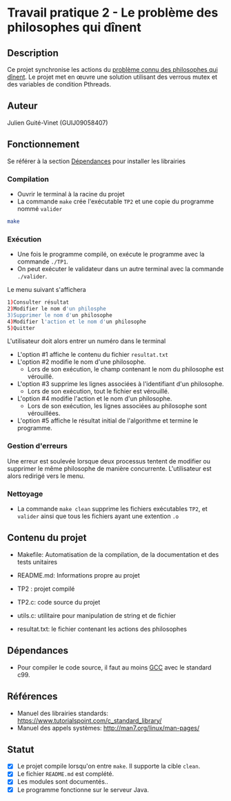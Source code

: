 # Travail pratique 2 - Le problème des philosophes qui dînent

## Description

Ce projet synchronise les actions du [problème connu des philosophes qui dînent](https://en.wikipedia.org/wiki/Dining_philosophers_problem).
Le projet met en œuvre une solution utilisant des
verrous mutex et des variables de condition Pthreads.

## Auteur

Julien Guité-Vinet (GUIJ09058407)


## Fonctionnement
Se référer à la section [Dépendances](#dépendances) pour installer les librairies

### Compilation
- Ouvrir le terminal à la racine du projet
- La commande `make` crée l'exécutable `TP2` et une copie du programme nommé `valider`

```sh
make 
```
### Exécution
- Une fois le programme compilé, on exécute le programme avec la commande `./TP1`.
- On peut exécuter le validateur dans un autre terminal avec la commande `./valider`.

Le menu suivant s'affichera
``` sh
1)Consulter résultat
2)Modifier le nom d'un philosphe
3)Supprimer le nom d'un philosophe
4)Modifier l'action et le nom d'un philosophe
5)Quitter
```
L'utilisateur doit alors entrer un numéro dans le terminal
- L'option #1 affiche le contenu du fichier `resultat.txt`
- L'option #2 modifie le nom d'une philosophe. 
    - Lors de son exécution, le champ contenant le nom du philosophe est vérouillé.
- L'option #3 supprime les lignes associées à l'identifiant d'un philosophe.
    - Lors de son exécution, tout le fichier est vérouillé.
- L'option #4 modifie l'action et le nom d'un philosophe.
    - Lors de son exécution, les lignes associées au philosophe sont vérouillées. 
- L'option #5 affiche le résultat initial de l'algorithme et termine le programme.

### Gestion d'erreurs
Une erreur est soulevée lorsque deux processus tentent de modifier ou supprimer 
le même philosophe de manière concurrente.
L'utilisateur est alors redirigé vers le menu.


### Nettoyage
- La commande `make clean` supprime les fichiers exécutables `TP2`, et `valider` 
ainsi que tous les fichiers ayant une extention `.o` 


## Contenu du projet

* Makefile: Automatisation de la compilation, de la documentation et des tests unitaires

* README.md: Informations propre au projet

* TP2 : projet compilé

* TP2.c: code source du projet

* utils.c: utilitaire pour manipulation de string et de fichier

* resultat.txt: le fichier contenant les actions des philosophes


## Dépendances

* Pour compiler le code source, il faut au moins [GCC](https://gcc.gnu.org/) avec le standard c99. 


## Références

* Manuel des librairies standards: https://www.tutorialspoint.com/c_standard_library/
* Manuel des appels systèmes: http://man7.org/linux/man-pages/

## Statut

* [x] Le projet compile lorsqu'on entre `make`. Il supporte la cible `clean`. 
* [x] Le fichier `README.md` est complété.
* [x] Les modules sont documentés..
* [x] Le programme fonctionne sur le serveur Java.
